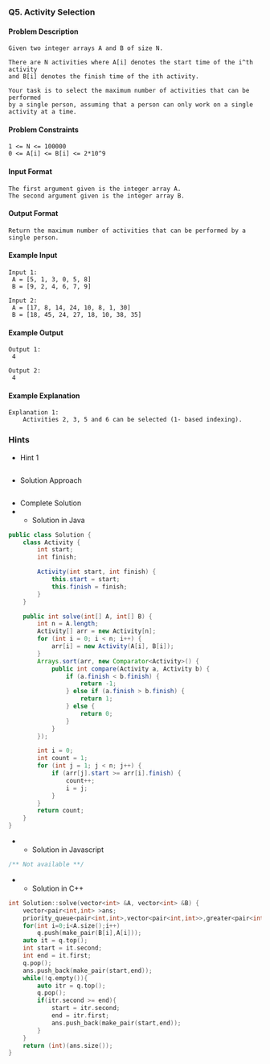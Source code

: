 ### Q5. Activity Selection
#### Problem Description
```text
Given two integer arrays A and B of size N.

There are N activities where A[i] denotes the start time of the i^th activity 
and B[i] denotes the finish time of the ith activity.

Your task is to select the maximum number of activities that can be performed 
by a single person, assuming that a person can only work on a single activity at a time.
```
#### Problem Constraints
```text
1 <= N <= 100000
0 <= A[i] <= B[i] <= 2*10^9 
```
#### Input Format
```text
The first argument given is the integer array A.
The second argument given is the integer array B.
```
#### Output Format
```text
Return the maximum number of activities that can be performed by a single person.
```
#### Example Input
```text
Input 1:
 A = [5, 1, 3, 0, 5, 8]
 B = [9, 2, 4, 6, 7, 9]
   
Input 2:
 A = [17, 8, 14, 24, 10, 8, 1, 30]
 B = [18, 45, 24, 27, 18, 10, 38, 35]
```
#### Example Output
```text
Output 1:
 4

Output 2:
 4
```
#### Example Explanation
```text
Explanation 1:
    Activities 2, 3, 5 and 6 can be selected (1- based indexing).
```
### Hints
* Hint 1
```text

```
* Solution Approach
```text

```
* Complete Solution
* * Solution in Java
```java
public class Solution {
    class Activity {
        int start;
        int finish;

        Activity(int start, int finish) {
            this.start = start;
            this.finish = finish;
        }
    }

    public int solve(int[] A, int[] B) {
        int n = A.length;
        Activity[] arr = new Activity[n];
        for (int i = 0; i < n; i++) {
            arr[i] = new Activity(A[i], B[i]);
        }
        Arrays.sort(arr, new Comparator<Activity>() {
            public int compare(Activity a, Activity b) {
                if (a.finish < b.finish) {
                    return -1;
                } else if (a.finish > b.finish) {
                    return 1;
                } else {
                    return 0;
                }
            }
        });

        int i = 0;
        int count = 1;
        for (int j = 1; j < n; j++) {
            if (arr[j].start >= arr[i].finish) {
                count++;
                i = j;
            }
        }
        return count;
    }
}
```
* * Solution in Javascript
```javascript
/** Not available **/
```
* * Solution in C++
```cpp
int Solution::solve(vector<int> &A, vector<int> &B) {
    vector<pair<int,int> >ans;
    priority_queue<pair<int,int>,vector<pair<int,int>>,greater<pair<int,int>>> q;
    for(int i=0;i<A.size();i++)
        q.push(make_pair(B[i],A[i]));
    auto it = q.top();
    int start = it.second;
    int end = it.first;
    q.pop();
    ans.push_back(make_pair(start,end));
    while(!q.empty()){
        auto itr = q.top();
        q.pop();
        if(itr.second >= end){
            start = itr.second;
            end = itr.first;
            ans.push_back(make_pair(start,end));
        }
    }
    return (int)(ans.size());
}
```